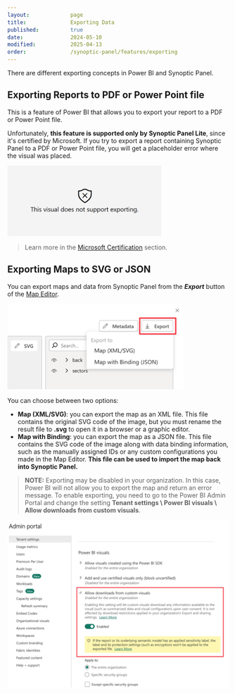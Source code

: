 ```yaml
---
layout:             page
title:              Exporting Data
published:          true
date:               2024-05-10
modified:           2025-04-13
order:              /synoptic-panel/features/exporting
---
```


There are different exporting concepts in Power BI and Synoptic Panel.

## Exporting Reports to PDF or Power Point file

This is a feature of Power BI that allows you to export your report to a PDF or Power Point file. 

Unfortunately, **this feature is supported only by Synoptic Panel Lite**, since it's certified by Microsoft. If you try to export a report containing Synoptic Panel to a PDF or Power Point file, you will get a placeholder error where the visual was placed.

<img src="../../issues/images/not-support-exporting.png" width="350">

> Learn more in the [Microsoft Certification](../../certification.md) section.

## Exporting Maps to SVG or JSON

You can export maps and data from Synoptic Panel from the ***Export*** button of the [Map Editor](../features/map-editor/index.md). 

<img src="images/export-context.png" width="400">

You can choose between two options:

- **Map (XML/SVG)**: you can export the map as an XML file. This file contains the original SVG code of the image, but you must rename the result file to **.svg** to open it in a browser or a graphic editor.
- **Map with Binding**: you can export the map as a JSON file. This file contains the SVG code of the image along with data binding information, such as the manually assigned IDs or any custom configurations you made in the Map Editor. **This file can be used to import the map back into Synoptic Panel.**

> **NOTE:** Exporting may be disabled in your organization. In this case, Power BI will not allow you to export the map and return an error message. To enable exporting, you need to go to the Power BI Admin Portal and change the setting **Tenant settings \ Power BI visuals \ Allow downloads from custom visuals**.
<img src="images/allow-export.png">

